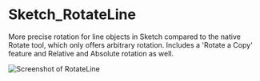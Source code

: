 Sketch_RotateLine
=================

More precise rotation for line objects in Sketch compared to the native Rotate tool, which only offers arbitrary rotation. Includes a 'Rotate a Copy' feature and Relative and Absolute rotation as well.

![Screenshot of RotateLine](https://s3.amazonaws.com/f.cl.ly/items/0V37261W1q2G2Z1L1j2e/Image%202015-01-02%20at%205.49.00%20PM.png)
